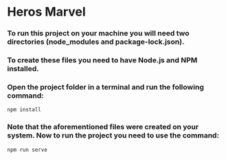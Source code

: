 # Heros Marvel

### To run this project on your machine you will need two directories (node_modules and package-lock.json).
### To create these files you need to have Node.js and NPM installed.
### Open the project folder in a terminal and run the following command:
```
npm install
```
### Note that the aforementioned files were created on your system. Now to run the project you need to use the command:
```
npm run serve
```